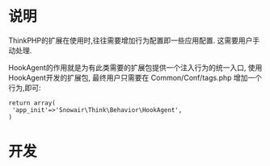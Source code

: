说明
========

ThinkPHP的扩展在使用时,往往需要增加行为配置即一些应用配置. 这需要用户手动处理.

HookAgent的作用就是为有此类需要的扩展包提供一个注入行为的统一入口, 使用HookAgent开发的扩展包,
最终用户只需要在 Common/Conf/tags.php 增加一个行为,即可:

```
return array(
 'app_init'=>'Snowair\Think\Behavior\HookAgent',
)
```

开发
======
